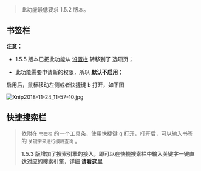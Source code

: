 > 此功能最低要求 1.5.2 版本。

书签栏
---

**注意：** 

- 1.5.5 版本已把此功能从 [设置栏](设置栏) 转移到了 选项页；

- 此功能需要申请新的权限，所以 **默认不启用**；

启用后，鼠标移动左侧或者快捷键 <kbd>b</kbd> 打开，如下图

![Xnip2018-11-24_11-57-10.jpg](https://i.loli.net/2018/11/24/5bf8cc20aa888.jpg)

快捷搜索栏
---

> 依附在 `书签栏` 的一个工具条，使用快捷键 <kbd>q</kbd> 打开，打开后，可以输入书签的 `关键字来进行模糊查询` 。
>
> **1.5.3 版增加了搜索引擎的接入，即可以在快捷搜索栏中输入关键字一键直达对应的搜索引擎，详细 [请看这里](选项页?id=自定义搜索)**

